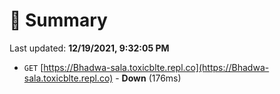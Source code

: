 # 📖 Summary
Last updated: **12/19/2021, 9:32:05 PM**

- `GET` [https://Bhadwa-sala.toxicblte.repl.co](https://Bhadwa-sala.toxicblte.repl.co) - **Down** (176ms)
